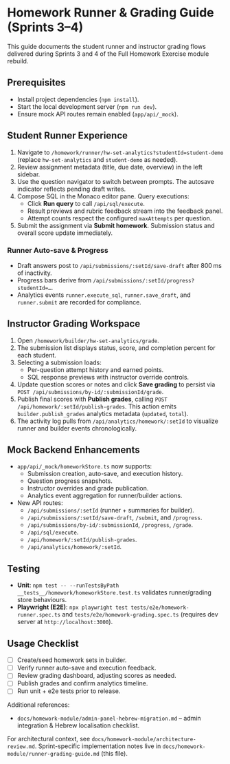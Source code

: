 # Homework Runner & Grading Guide (Sprints 3–4)

This guide documents the student runner and instructor grading flows delivered during Sprints 3 and 4 of the Full Homework Exercise module rebuild.

## Prerequisites
- Install project dependencies (`npm install`).
- Start the local development server (`npm run dev`).
- Ensure mock API routes remain enabled (`app/api/_mock`).

## Student Runner Experience
1. Navigate to `/homework/runner/hw-set-analytics?studentId=student-demo` (replace `hw-set-analytics` and `student-demo` as needed).
2. Review assignment metadata (title, due date, overview) in the left sidebar.
3. Use the question navigator to switch between prompts. The autosave indicator reflects pending draft writes.
4. Compose SQL in the Monaco editor pane. Query executions:
   - Click **Run query** to call `/api/sql/execute`.
   - Result previews and rubric feedback stream into the feedback panel.
   - Attempt counts respect the configured `maxAttempts` per question.
5. Submit the assignment via **Submit homework**. Submission status and overall score update immediately.

### Runner Auto-save & Progress
- Draft answers post to `/api/submissions/:setId/save-draft` after 800 ms of inactivity.
- Progress bars derive from `/api/submissions/:setId/progress?studentId=…`.
- Analytics events `runner.execute_sql`, `runner.save_draft`, and `runner.submit` are recorded for compliance.

## Instructor Grading Workspace
1. Open `/homework/builder/hw-set-analytics/grade`.
2. The submission list displays status, score, and completion percent for each student.
3. Selecting a submission loads:
   - Per-question attempt history and earned points.
   - SQL response previews with instructor override controls.
4. Update question scores or notes and click **Save grading** to persist via `POST /api/submissions/by-id/:submissionId/grade`.
5. Publish final scores with **Publish grades**, calling `POST /api/homework/:setId/publish-grades`. This action emits `builder.publish_grades` analytics metadata (`updated`, `total`).
6. The activity log pulls from `/api/analytics/homework/:setId` to visualize runner and builder events chronologically.

## Mock Backend Enhancements
- `app/api/_mock/homeworkStore.ts` now supports:
  - Submission creation, auto-save, and execution history.
  - Question progress snapshots.
  - Instructor overrides and grade publication.
  - Analytics event aggregation for runner/builder actions.
- New API routes:
  - `/api/submissions/:setId` (runner + summaries for builder).
  - `/api/submissions/:setId/save-draft`, `/submit`, and `/progress`.
  - `/api/submissions/by-id/:submissionId`, `/progress`, `/grade`.
  - `/api/sql/execute`.
  - `/api/homework/:setId/publish-grades`.
  - `/api/analytics/homework/:setId`.

## Testing
- **Unit**: `npm test -- --runTestsByPath __tests__/homework/homeworkStore.test.ts` validates runner/grading store behaviours.
- **Playwright (E2E)**: `npx playwright test tests/e2e/homework-runner.spec.ts` and `tests/e2e/homework-grading.spec.ts` (requires dev server at `http://localhost:3000`).

## Usage Checklist
- [ ] Create/seed homework sets in builder.
- [ ] Verify runner auto-save and execution feedback.
- [ ] Review grading dashboard, adjusting scores as needed.
- [ ] Publish grades and confirm analytics timeline.
- [ ] Run unit + e2e tests prior to release.

Additional references:
- `docs/homework-module/admin-panel-hebrew-migration.md` – admin integration & Hebrew localisation checklist.

For architectural context, see `docs/homework-module/architecture-review.md`. Sprint-specific implementation notes live in `docs/homework-module/runner-grading-guide.md` (this file).
